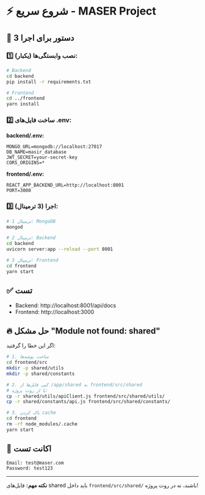 # ⚡ شروع سریع - MASER Project

## 🚀 3 دستور برای اجرا

### 1️⃣ نصب وابستگی‌ها (یکبار):

```bash
# Backend
cd backend
pip install -r requirements.txt

# Frontend  
cd ../frontend
yarn install
```

### 2️⃣ ساخت فایل‌های .env:

**backend/.env:**
```env
MONGO_URL=mongodb://localhost:27017
DB_NAME=masir_database
JWT_SECRET=your-secret-key
CORS_ORIGINS=*
```

**frontend/.env:**
```env
REACT_APP_BACKEND_URL=http://localhost:8001
PORT=3000
```

### 3️⃣ اجرا (3 ترمینال):

```bash
# ترمینال 1: MongoDB
mongod

# ترمینال 2: Backend
cd backend
uvicorn server:app --reload --port 8001

# ترمینال 3: Frontend
cd frontend
yarn start
```

## ✅ تست

- Backend: http://localhost:8001/api/docs
- Frontend: http://localhost:3000

## 🔥 حل مشکل "Module not found: shared"

اگر این خطا را گرفتید:

```bash
# 1. ساخت پوشه‌ها
cd frontend/src
mkdir -p shared/utils
mkdir -p shared/constants

# 2. کپی فایل‌ها از /app/shared به frontend/src/shared
# یا از روت پروژه:
cp -r shared/utils/apiClient.js frontend/src/shared/utils/
cp -r shared/constants/api.js frontend/src/shared/constants/

# 3. پاک کردن cache
cd frontend
rm -rf node_modules/.cache
yarn start
```

## 📝 اکانت تست

```
Email: test@maser.com
Password: test123
```

---

**نکته مهم:** فایل‌های shared باید داخل `frontend/src/shared/` باشند، نه در روت پروژه!
